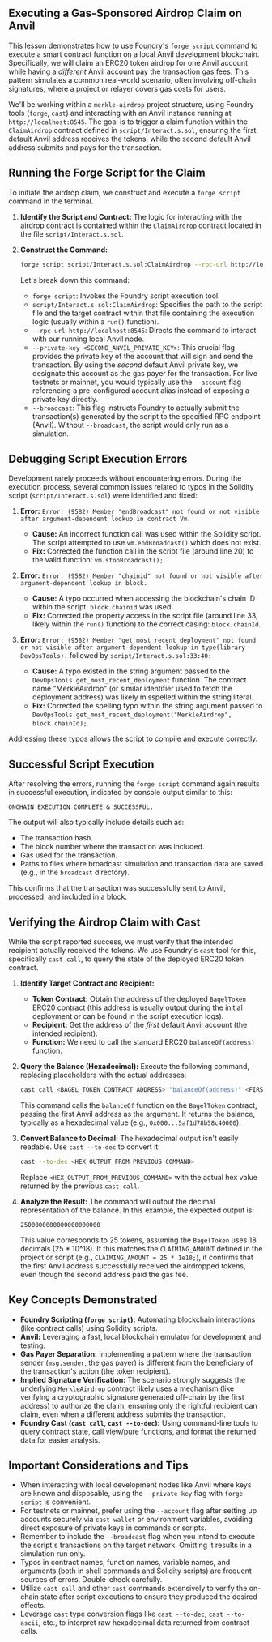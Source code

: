 ## Executing a Gas-Sponsored Airdrop Claim on Anvil

This lesson demonstrates how to use Foundry's `forge script` command to execute a smart contract function on a local Anvil development blockchain. Specifically, we will claim an ERC20 token airdrop for one Anvil account while having a *different* Anvil account pay the transaction gas fees. This pattern simulates a common real-world scenario, often involving off-chain signatures, where a project or relayer covers gas costs for users.

We'll be working within a `merkle-airdrop` project structure, using Foundry tools (`forge`, `cast`) and interacting with an Anvil instance running at `http://localhost:8545`. The goal is to trigger a claim function within the `ClaimAirdrop` contract defined in `script/Interact.s.sol`, ensuring the first default Anvil address receives the tokens, while the second default Anvil address submits and pays for the transaction.

## Running the Forge Script for the Claim

To initiate the airdrop claim, we construct and execute a `forge script` command in the terminal.

1.  **Identify the Script and Contract:** The logic for interacting with the airdrop contract is contained within the `ClaimAirdrop` contract located in the file `script/Interact.s.sol`.
2.  **Construct the Command:**

    ```bash
    forge script script/Interact.s.sol:ClaimAirdrop --rpc-url http://localhost:8545 --private-key <SECOND_ANVIL_PRIVATE_KEY> --broadcast
    ```

    Let's break down this command:
    *   `forge script`: Invokes the Foundry script execution tool.
    *   `script/Interact.s.sol:ClaimAirdrop`: Specifies the path to the script file and the target contract within that file containing the execution logic (usually within a `run()` function).
    *   `--rpc-url http://localhost:8545`: Directs the command to interact with our running local Anvil node.
    *   `--private-key <SECOND_ANVIL_PRIVATE_KEY>`: This crucial flag provides the private key of the account that will sign and send the transaction. By using the *second* default Anvil private key, we designate this account as the gas payer for the transaction. For live testnets or mainnet, you would typically use the `--account` flag referencing a pre-configured account alias instead of exposing a private key directly.
    *   `--broadcast`: This flag instructs Foundry to actually submit the transaction(s) generated by the script to the specified RPC endpoint (Anvil). Without `--broadcast`, the script would only run as a simulation.

## Debugging Script Execution Errors

Development rarely proceeds without encountering errors. During the execution process, several common issues related to typos in the Solidity script (`script/Interact.s.sol`) were identified and fixed:

1.  **Error:** `Error: (9582) Member "endBroadcast" not found or not visible after argument-dependent lookup in contract Vm.`
    *   **Cause:** An incorrect function call was used within the Solidity script. The script attempted to use `vm.endBroadcast()` which does not exist.
    *   **Fix:** Corrected the function call in the script file (around line 20) to the valid function: `vm.stopBroadcast();`.

2.  **Error:** `Error: (9582) Member "chainid" not found or not visible after argument-dependent lookup in block.`
    *   **Cause:** A typo occurred when accessing the blockchain's chain ID within the script. `block.chainid` was used.
    *   **Fix:** Corrected the property access in the script file (around line 33, likely within the `run()` function) to the correct casing: `block.chainId`.

3.  **Error:** `Error: (9582) Member "get_most_recent_deployment" not found or not visible after argument-dependent lookup in type(library DevOpsTools).` followed by `script/Interact.s.sol:33:40:`
    *   **Cause:** A typo existed in the string argument passed to the `DevOpsTools.get_most_recent_deployment` function. The contract name "MerkleAirdrop" (or similar identifier used to fetch the deployment address) was likely misspelled within the string literal.
    *   **Fix:** Corrected the spelling typo within the string argument passed to `DevOpsTools.get_most_recent_deployment("MerkleAirdrop", block.chainId);`.

Addressing these typos allows the script to compile and execute correctly.

## Successful Script Execution

After resolving the errors, running the `forge script` command again results in successful execution, indicated by console output similar to this:

```
ONCHAIN EXECUTION COMPLETE & SUCCESSFUL.
```

The output will also typically include details such as:
*   The transaction hash.
*   The block number where the transaction was included.
*   Gas used for the transaction.
*   Paths to files where broadcast simulation and transaction data are saved (e.g., in the `broadcast` directory).

This confirms that the transaction was successfully sent to Anvil, processed, and included in a block.

## Verifying the Airdrop Claim with Cast

While the script reported success, we must verify that the intended recipient actually received the tokens. We use Foundry's `cast` tool for this, specifically `cast call`, to query the state of the deployed ERC20 token contract.

1.  **Identify Target Contract and Recipient:**
    *   **Token Contract:** Obtain the address of the deployed `BagelToken` ERC20 contract (this address is usually output during the initial deployment or can be found in the script execution logs).
    *   **Recipient:** Get the address of the *first* default Anvil account (the intended recipient).
    *   **Function:** We need to call the standard ERC20 `balanceOf(address)` function.

2.  **Query the Balance (Hexadecimal):**
    Execute the following command, replacing placeholders with the actual addresses:

    ```bash
    cast call <BAGEL_TOKEN_CONTRACT_ADDRESS> "balanceOf(address)" <FIRST_ANVIL_ADDRESS>
    ```

    This command calls the `balanceOf` function on the `BagelToken` contract, passing the first Anvil address as the argument. It returns the balance, typically as a hexadecimal value (e.g., `0x000...5af1d78b58c40000`).

3.  **Convert Balance to Decimal:**
    The hexadecimal output isn't easily readable. Use `cast --to-dec` to convert it:

    ```bash
    cast --to-dec <HEX_OUTPUT_FROM_PREVIOUS_COMMAND>
    ```

    Replace `<HEX_OUTPUT_FROM_PREVIOUS_COMMAND>` with the actual hex value returned by the previous `cast call`.

4.  **Analyze the Result:**
    The command will output the decimal representation of the balance. In this example, the expected output is:

    ```
    2500000000000000000000
    ```

    This value corresponds to 25 tokens, assuming the `BagelToken` uses 18 decimals (25 * 10^18). If this matches the `CLAIMING_AMOUNT` defined in the project or script (e.g., `CLAIMING_AMOUNT = 25 * 1e18;`), it confirms that the first Anvil address successfully received the airdropped tokens, even though the second address paid the gas fee.

## Key Concepts Demonstrated

*   **Foundry Scripting (`forge script`):** Automating blockchain interactions (like contract calls) using Solidity scripts.
*   **Anvil:** Leveraging a fast, local blockchain emulator for development and testing.
*   **Gas Payer Separation:** Implementing a pattern where the transaction sender (`msg.sender`, the gas payer) is different from the beneficiary of the transaction's action (the token recipient).
*   **Implied Signature Verification:** The scenario strongly suggests the underlying `MerkleAirdrop` contract likely uses a mechanism (like verifying a cryptographic signature generated off-chain by the first address) to authorize the claim, ensuring only the rightful recipient can claim, even when a different address submits the transaction.
*   **Foundry Cast (`cast call`, `cast --to-dec`):** Using command-line tools to query contract state, call view/pure functions, and format the returned data for easier analysis.

## Important Considerations and Tips

*   When interacting with local development nodes like Anvil where keys are known and disposable, using the `--private-key` flag with `forge script` is convenient.
*   For testnets or mainnet, prefer using the `--account` flag after setting up accounts securely via `cast wallet` or environment variables, avoiding direct exposure of private keys in commands or scripts.
*   Remember to include the `--broadcast` flag when you intend to execute the script's transactions on the target network. Omitting it results in a simulation run only.
*   Typos in contract names, function names, variable names, and arguments (both in shell commands and Solidity scripts) are frequent sources of errors. Double-check carefully.
*   Utilize `cast call` and other `cast` commands extensively to verify the on-chain state after script executions to ensure they produced the desired effects.
*   Leverage `cast` type conversion flags like `cast --to-dec`, `cast --to-ascii`, etc., to interpret raw hexadecimal data returned from contract calls.